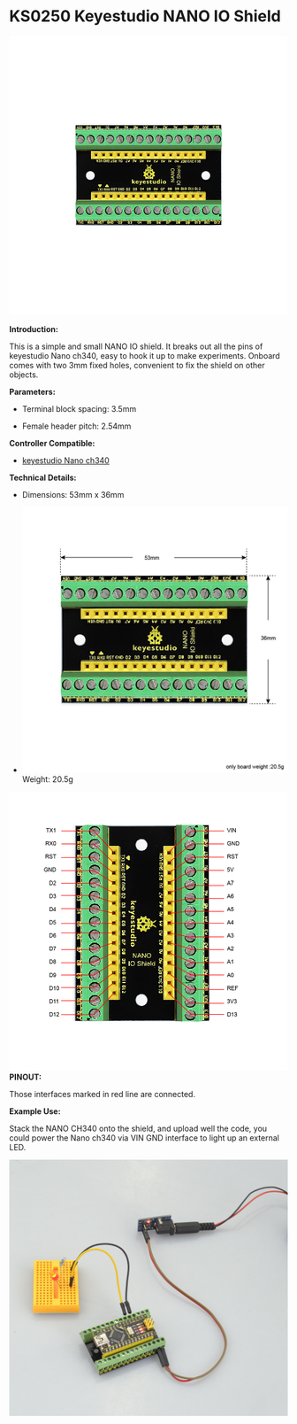 # **KS0250 Keyestudio NANO IO Shield**

![](KS0250/media/8fec7992c482467da4087aacf8a2d31b.jpeg)

**Introduction:**

This is a simple and small NANO IO shield. It breaks out all the pins of
keyestudio Nano ch340, easy to hook it up to make experiments. Onboard comes
with two 3mm fixed holes, convenient to fix the shield on other objects.

**Parameters:**

-   Terminal block spacing: 3.5mm

-   Female header pitch: 2.54mm

**Controller Compatible:**

-   [keyestudio Nano
    ch340](http://wiki.keyestudio.com/index.php/Ks0173_keyestudio_Nano_ch340)

**Technical Details:**

-   Dimensions: 53mm x 36mm

-   ![](KS0250/media/a12608cc01a38ee1b68037a474e0e67f.jpeg)Weight: 20.5g

**![](KS0250/media/b2587f90db45e36801bbb7177491356c.jpeg)PINOUT:**

Those interfaces marked in red line are connected.

**Example Use:**

Stack the NANO CH340 onto the shield, and upload well the code, you could power
the Nano ch340 via VIN GND interface to light up an external LED.

![](KS0250/media/2236e72c5e0258ccbe4e85f520f7c3f1.jpeg)
